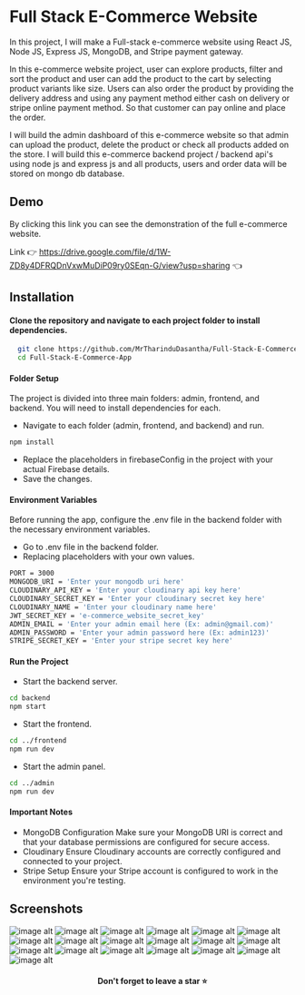 # Full Stack E-Commerce Website

In this project, I will make a Full-stack e-commerce website using React JS, Node JS, Express JS, MongoDB, and Stripe payment gateway. 

In this e-commerce website project, user can explore products, filter and sort the product and user can add the product to the cart by selecting product variants like size. Users can also order the product by providing the delivery address and using any payment method either cash on delivery or stripe online payment method. So that customer can pay online and place the order.

I will build the admin dashboard of this e-commerce website so that admin can upload the product, delete the product or check all products added on the store. I will build this e-commerce backend project / backend api's using node js and express js and all products, users and order data will be stored on mongo db database.


## Demo

By clicking this link you can see the demonstration of the full e-commerce website.

Link 👉 https://drive.google.com/file/d/1W-ZD8y4DFRQDnVxwMuDiP09ry0SEqn-G/view?usp=sharing 👈


## Installation

#### Clone the repository and navigate to each project folder to install dependencies.
```bash
  git clone https://github.com/MrTharinduDasantha/Full-Stack-E-Commerce-App.git
  cd Full-Stack-E-Commerce-App
```
#### Folder Setup
The project is divided into three main folders: admin, frontend, and backend. You will need to install dependencies for each.
- Navigate to each folder (admin, frontend, and backend) and run.
```bash
npm install
```
- Replace the placeholders in firebaseConfig in the project with your actual Firebase details.
- Save the changes.
#### Environment Variables
Before running the app, configure the .env file in the backend folder with the necessary environment variables.
- Go to .env file in the backend folder.
- Replacing placeholders with your own values.
```bash
PORT = 3000
MONGODB_URI = 'Enter your mongodb uri here'
CLOUDINARY_API_KEY = 'Enter your cloudinary api key here'
CLOUDINARY_SECRET_KEY = 'Enter your cloudinary secret key here'
CLOUDINARY_NAME = 'Enter your cloudinary name here'
JWT_SECRET_KEY = 'e-commerce_website_secret_key'
ADMIN_EMAIL = 'Enter your admin email here (Ex: admin@gmail.com)'
ADMIN_PASSWORD = 'Enter your admin password here (Ex: admin123)'
STRIPE_SECRET_KEY = 'Enter your stripe secret key here'
```
#### Run the Project
- Start the backend server.
```bash
cd backend
npm start
```
- Start the frontend.
```bash
cd ../frontend
npm run dev
```
- Start the admin panel.
```bash
cd ../admin
npm run dev
```
#### Important Notes
- MongoDB Configuration
Make sure your MongoDB URI is correct and that your database permissions are configured for secure access.
- Cloudinary
Ensure Cloudinary accounts are correctly configured and connected to your project.
- Stripe Setup
Ensure your Stripe account is configured to work in the environment you're testing.


## Screenshots

![image alt](https://github.com/MrTharinduDasantha/Full-Stack-E-Commerce-App/blob/afe0d2be35573fe3232b84865a3197cae46cd62f/Img%20-%201.png)
![image alt](https://github.com/MrTharinduDasantha/Full-Stack-E-Commerce-App/blob/afe0d2be35573fe3232b84865a3197cae46cd62f/Img%20-%202.png)
![image alt](https://github.com/MrTharinduDasantha/Full-Stack-E-Commerce-App/blob/afe0d2be35573fe3232b84865a3197cae46cd62f/Img%20-%203.png)
![image alt](https://github.com/MrTharinduDasantha/Full-Stack-E-Commerce-App/blob/afe0d2be35573fe3232b84865a3197cae46cd62f/Img%20-%204.png)
![image alt](https://github.com/MrTharinduDasantha/Full-Stack-E-Commerce-App/blob/afe0d2be35573fe3232b84865a3197cae46cd62f/Img%20-%205.png)
![image alt](https://github.com/MrTharinduDasantha/Full-Stack-E-Commerce-App/blob/afe0d2be35573fe3232b84865a3197cae46cd62f/Img%20-%206.png)
![image alt](https://github.com/MrTharinduDasantha/Full-Stack-E-Commerce-App/blob/afe0d2be35573fe3232b84865a3197cae46cd62f/Img%20-%207.png)
![image alt](https://github.com/MrTharinduDasantha/Full-Stack-E-Commerce-App/blob/afe0d2be35573fe3232b84865a3197cae46cd62f/Img%20-%208.png)
![image alt](https://github.com/MrTharinduDasantha/Full-Stack-E-Commerce-App/blob/afe0d2be35573fe3232b84865a3197cae46cd62f/Img%20-%209.png)
![image alt](https://github.com/MrTharinduDasantha/Full-Stack-E-Commerce-App/blob/afe0d2be35573fe3232b84865a3197cae46cd62f/Img%20-%2011.png)
![image alt](https://github.com/MrTharinduDasantha/Full-Stack-E-Commerce-App/blob/afe0d2be35573fe3232b84865a3197cae46cd62f/Img%20-%2012.png)
![image alt](https://github.com/MrTharinduDasantha/Full-Stack-E-Commerce-App/blob/afe0d2be35573fe3232b84865a3197cae46cd62f/Img%20-%2013.png)
![image alt](https://github.com/MrTharinduDasantha/Full-Stack-E-Commerce-App/blob/afe0d2be35573fe3232b84865a3197cae46cd62f/Img%20-%2014.png)
![image alt](https://github.com/MrTharinduDasantha/Full-Stack-E-Commerce-App/blob/afe0d2be35573fe3232b84865a3197cae46cd62f/Img%20-%2015.png)
![image alt](https://github.com/MrTharinduDasantha/Full-Stack-E-Commerce-App/blob/afe0d2be35573fe3232b84865a3197cae46cd62f/Img%20-%2016.png)
![image alt](https://github.com/MrTharinduDasantha/Full-Stack-E-Commerce-App/blob/afe0d2be35573fe3232b84865a3197cae46cd62f/Img%20-%2017.png)
![image alt](https://github.com/MrTharinduDasantha/Full-Stack-E-Commerce-App/blob/afe0d2be35573fe3232b84865a3197cae46cd62f/Img%20-%2018.png)
![image alt](https://github.com/MrTharinduDasantha/Full-Stack-E-Commerce-App/blob/afe0d2be35573fe3232b84865a3197cae46cd62f/Img%20-%2019.png)
![image alt](https://github.com/MrTharinduDasantha/Full-Stack-E-Commerce-App/blob/afe0d2be35573fe3232b84865a3197cae46cd62f/Img%20-%2020.png)

<h4 align="center"> Don't forget to leave a star ⭐️ </h4>

